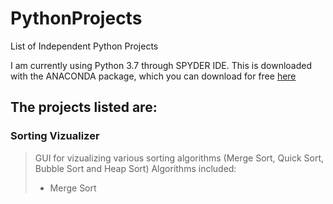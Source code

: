 # PythonProjects
List of Independent Python Projects

I am currently using Python 3.7 through SPYDER IDE. This is downloaded with the ANACONDA package, which you can download for free [here](https://docs.anaconda.com/anaconda/install/windows/)

## The projects listed are:
### Sorting Vizualizer
 > GUI for vizualizing various sorting algorithms (Merge Sort, Quick Sort, Bubble Sort and Heap Sort)
 > Algorithms included: 
 > - Merge Sort
